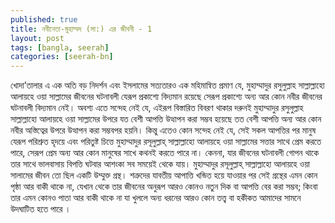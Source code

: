 ```yaml
---
published: true
title: নবীনেতা-মুহাম্মদ (সা:) এর জীবনী - 1
layout: post
tags: [bangla, seerah]
categories: [seerah-bn]
---
```

খোদা’তালার এ এক অতি বড় নিদর্শন এবং ইসলামের সত্যতারও এক মহিমান্বিত প্রমাণ যে, মুহাম্মাদুর রসুলুল্লাহ সাল্লাল্লাহো আলায়হে ওয়া সাল্লামের জীবনের ঘটনাবলী যেরূপ প্রকাশ্যে বিদ্যমান রয়েছে সেরূপ প্রকাশ্যে অন্য আর কোন নবীর জীবনের ঘটনাবলী বিদ্যমান নেই। অবশ্য এতে সন্দেহ নেই যে, এইরূপ বিস্তারিত বিবরণ থাকার দরুনই মুহাম্মাদুর রসুলুল্লাহ সাল্লাল্লাহো আলায়হে ওয়া সাল্লামের উপরে যত বেশী আপত্তি উত্থাপন করা সম্ভব হয়েছে তত বেশী আপত্তি অন্য আর কোন নবীর অস্তিত্বের উপরে উত্থাপন করা সম্ভবপর হয়নি। কিন্তু এতেও কোন সন্দেহ নেই যে, সেই সকল আপত্তির পর মানুষ যেরূপ পরিশ্রুত হৃদয়ে এবং পরিতুষ্ট চিত্তে মুহাম্মাদুর রসূলুল্লাহ্‌ সাল্লাল্লাহো আলায়হে ওয়া সাল্লামের সত্তার সাথে প্রেম করতে পারে, সেরূপ প্রেম অন্য আর কোন মানুষের সাখে কথনই করতে পারে না। কেননা, যার জীবনের ঘটনাবলী গোপন থাকে তার সাথে ভালবাসায় বিপত্তি ঘটবার আশংকা সব সময়েই থেকে যায়। মুহাম্মাদুর রসূলুল্লাহ্‌ সাল্লাল্লাহো আলায়হে ওয়া সালামের জীবন তো ছিল একটি উম্মুক্ত গ্রন্থ। শত্রুদের যাবতীয় আপাত্তি খন্ডিত হয়ে যাওয়ার পর সেই গ্রন্থের এমন কোন পৃষ্ঠা আর বাকী থাকে না, যেখান থেকে তার জীবনের অনুরূপ আরও কোনও নতুন দিক বা আপত্তি বের করা সম্ভব; কিংবা তার এমন কোনও পাতা আর বাকী থাকে না যা খুললে অন্য ধরনের আরও কোন তত্ত্ব বা হকীকত আমাদের সামনে উদঘাটিত হতে পারে ।